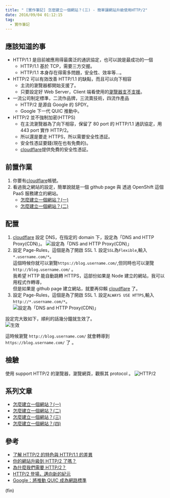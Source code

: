 ```yaml
---
title: " [實作筆記] 怎麼建立一個網站？(三) - 簡單讓網站升級使用HTTP/2"
date: 2016/09/04 01:12:15
tag:
  - 實作筆記
---
```


## 應該知道的事

- HTTP/1.1 是目前被應用得最廣泛的通訊協定，也可以說是最成功的一個
  - HTTP/1.1 基於 TCP，需要三方交握。
  - HTTP/1.1 本身存在得需多問題，安全性、效率等…。
- HTTP/2 可以有效改善 HTTP/1.1 的缺點，而且可以向下相容
  - 主流的瀏覽器都開始支援了。
  - 只要設定好 Web Server，Client 端看使用的[瀏覽器支不支援](http://caniuse.com/#feat=http2)。
- 一流公司制定標準，二流作品牌，三流賣技術，四流作產品
  - HTTP/2 是源自 Google 的 SPDY。
  - Google 下一代 QUIC 推動中。
- HTTP/2 並不強制加密(HTTPS)
  - 在主流瀏覽器為了向下相容，保留了 80 port 的 HTTP/1.1 通訊協定，用 443 port 實作 HTTP/2。
  - 所以還是要走 HTTPS，所以需要安全性憑証。
  - 安全性憑証要錢(現在也有免費的)。
  - [cloudflare](https://www.cloudflare.com/)提供免費的安全性憑証。

## 前置作業

1. 你要有[cloudflare](https://www.cloudflare.com/)帳號。
2. 看過我之網站的設定，簡單說就是一個 github page 與 透過 OpenShift 這個 PaaS 服務建立的網站。
   - [怎麼建立一個網站？(一)](https://blog.marsen.me/2016/08/21/setting_DNS_with_google/)
   - [怎麼建立一個網站？(二)](https://blog.marsen.me/2016/08/28/how_to_use_github_page/)

## 配置

1. [cloudflare](https://www.cloudflare.com/) 設定 DNS，在指定的 domain 下，設定為「DNS and HTTP Proxy(CDN)」。
   ![設定為「DNS and HTTP Proxy(CDN)」](/images/2016/090516_021242_AM.jpg)
2. 設定 Page-Rules，這個是為了開啟 SSL 1. 設定`SSL`為`Flexible`,輸入`*.username.com/*`。  
   這個時候你就可以瀏覽`https://blog.username.com/`,但同時也可以瀏覽`http://blog.username.com/` 。  
   我希望 HTTP 能自動跳轉 HTTPS，這部份如果是 Node 建立的網站，我可以用程式作轉導，  
   但是如果是 github page 建立網站，就要再仰賴 [cloudflare](https://www.cloudflare.com/) 了。
3. 設定 Page-Rules，這個是為了開啟 SSL 1. 設定`ALWAYS USE HTTPS`,輸入`http://*.username.com/*`。  
   ![設定為「DNS and HTTP Proxy(CDN)」](/images/2016/090516_023252_AM.jpg)

設定完大致如下，順利的話幾分鐘就生效了。  
![生效](/images/2016/090516_023554_AM.jpg)

這時候瀏覽 `http://blog.username.com/` 就會轉導到 `https://blog.username.com/` 了 。

## 檢驗

使用 support HTTP/2 的瀏覽器，瀏覽網頁，觀察其 protocol 。
![HTTP/2](/images/2016/090516_024550_AM.jpg)

## 系列文章

- [怎麼建立一個網站？(一)](https://blog.marsen.me/2016/08/21/2016/setting_DNS_with_google/)
- [怎麼建立一個網站？(二)](https://blog.marsen.me/2016/08/28/2016/how_to_use_github_page/)
- [怎麼建立一個網站？(三)](https://blog.marsen.me/2016/09/04/2016/http2_by_cloudflare/)
- [怎麼建立一個網站？(四)](https://blog.marsen.me/2020/10/22/2020/google_domain_forward_mail/)

## 參考

- [了解 HTTP/2 的特色與 HTTP/1.1 的差異](https://simular.co/knowledge/site-build/68-about-http2-and-http11.html)
- [你的網站升級到 HTTP/2 了嗎？](https://blog.alphacamp.co/2016/07/12/http2/)
- [為什麼我們需要 HTTP/2？](http://www.ithome.com.tw/voice/94371)
- [HTTP/2 登場，邁向新的紀元](http://www.ithome.com.tw/voice/94520)
- [Google：將推動 QUIC 成為網路標準](http://www.ithome.com.tw/news/95353)

(fin)
